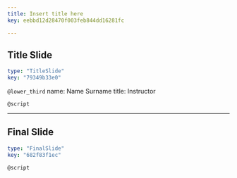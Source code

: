 ```yaml
---
title: Insert title here
key: eebbd12d28470f003feb844dd16281fc

---
```

## Title Slide

```yaml
type: "TitleSlide"
key: "79349b33e0"
```

`@lower_third`
name: Name Surname
title: Instructor


`@script`



---
## Final Slide

```yaml
type: "FinalSlide"
key: "682f83f1ec"
```

`@script`


